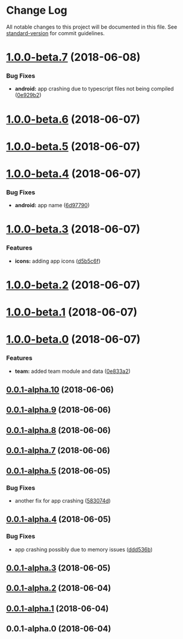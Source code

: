 # Change Log

All notable changes to this project will be documented in this file. See [standard-version](https://github.com/conventional-changelog/standard-version) for commit guidelines.

<a name="1.0.0-beta.7"></a>
# [1.0.0-beta.7](https://github.com/thisissoon/nativescript-app-demo/compare/v1.0.0-beta.6...v1.0.0-beta.7) (2018-06-08)


### Bug Fixes

* **android:** app crashing due to typescript files not being compiled ([0e929b2](https://github.com/thisissoon/nativescript-app-demo/commit/0e929b2))



<a name="1.0.0-beta.6"></a>
# [1.0.0-beta.6](https://github.com/thisissoon/nativescript-app-demo/compare/v1.0.0-beta.5...v1.0.0-beta.6) (2018-06-07)



<a name="1.0.0-beta.5"></a>
# [1.0.0-beta.5](https://github.com/thisissoon/nativescript-app-demo/compare/v1.0.0-beta.4...v1.0.0-beta.5) (2018-06-07)



<a name="1.0.0-beta.4"></a>
# [1.0.0-beta.4](https://github.com/thisissoon/nativescript-app-demo/compare/v1.0.0-beta.3...v1.0.0-beta.4) (2018-06-07)


### Bug Fixes

* **android:** app name ([6d97790](https://github.com/thisissoon/nativescript-app-demo/commit/6d97790))



<a name="1.0.0-beta.3"></a>
# [1.0.0-beta.3](https://github.com/thisissoon/nativescript-app-demo/compare/v1.0.0-beta.2...v1.0.0-beta.3) (2018-06-07)


### Features

* **icons:** adding app icons ([d5b5c6f](https://github.com/thisissoon/nativescript-app-demo/commit/d5b5c6f))



<a name="1.0.0-beta.2"></a>
# [1.0.0-beta.2](https://github.com/thisissoon/nativescript-app-demo/compare/v1.0.0-beta.1...v1.0.0-beta.2) (2018-06-07)



<a name="1.0.0-beta.1"></a>
# [1.0.0-beta.1](https://github.com/thisissoon/nativescript-app-demo/compare/v1.0.0-beta.0...v1.0.0-beta.1) (2018-06-07)



<a name="1.0.0-beta.0"></a>
# [1.0.0-beta.0](https://github.com/thisissoon/nativescript-app-demo/compare/v0.0.1-alpha.10...v1.0.0-beta.0) (2018-06-07)


### Features

* **team:** added team module and data ([0e833a2](https://github.com/thisissoon/nativescript-app-demo/commit/0e833a2))



<a name="0.0.1-alpha.10"></a>
## [0.0.1-alpha.10](https://github.com/thisissoon/nativescript-app-demo/compare/v0.0.1-alpha.9...v0.0.1-alpha.10) (2018-06-06)



<a name="0.0.1-alpha.9"></a>
## [0.0.1-alpha.9](https://github.com/thisissoon/nativescript-app-demo/compare/v0.0.1-alpha.8...v0.0.1-alpha.9) (2018-06-06)



<a name="0.0.1-alpha.8"></a>
## [0.0.1-alpha.8](https://github.com/thisissoon/nativescript-app-demo/compare/v0.0.1-alpha.7...v0.0.1-alpha.8) (2018-06-06)



<a name="0.0.1-alpha.7"></a>
## [0.0.1-alpha.7](https://github.com/thisissoon/nativescript-app-demo/compare/v0.0.1-alpha.5...v0.0.1-alpha.7) (2018-06-06)



<a name="0.0.1-alpha.5"></a>
## [0.0.1-alpha.5](https://github.com/thisissoon/nativescript-app-demo/compare/v0.0.1-alpha.4...v0.0.1-alpha.5) (2018-06-05)


### Bug Fixes

* another fix for app crashing ([583074d](https://github.com/thisissoon/nativescript-app-demo/commit/583074d))



<a name="0.0.1-alpha.4"></a>
## [0.0.1-alpha.4](https://github.com/thisissoon/nativescript-app-demo/compare/v0.0.1-alpha.3...v0.0.1-alpha.4) (2018-06-05)


### Bug Fixes

* app crashing possibly due to memory issues ([ddd536b](https://github.com/thisissoon/nativescript-app-demo/commit/ddd536b))



<a name="0.0.1-alpha.3"></a>
## [0.0.1-alpha.3](https://github.com/thisissoon/nativescript-app-demo/compare/v0.0.1-alpha.2...v0.0.1-alpha.3) (2018-06-05)



<a name="0.0.1-alpha.2"></a>
## [0.0.1-alpha.2](https://github.com/thisissoon/nativescript-app-demo/compare/v0.0.1-alpha.1...v0.0.1-alpha.2) (2018-06-04)



<a name="0.0.1-alpha.1"></a>
## [0.0.1-alpha.1](https://github.com/thisissoon/nativescript-app-demo/compare/v0.0.1-alpha.0...v0.0.1-alpha.1) (2018-06-04)



<a name="0.0.1-alpha.0"></a>
## 0.0.1-alpha.0 (2018-06-04)
